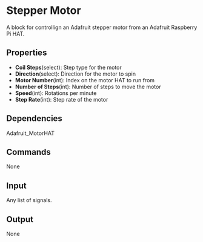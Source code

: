 # Stepper Motor

A block for controllign an Adafruit stepper motor from an Adafruit Raspberry Pi HAT.

Properties
----------
- **Coil Steps**(select): Step type for the motor
- **Direction**(select): Direction for the motor to spin
- **Motor Number**(int): Index on the motor HAT to run from
- **Number of Steps**(int): Number of steps to move the motor
- **Speed**(int): Rotations per minute
- **Step Rate**(int): Step rate of the motor

Dependencies
--------------
Adafruit_MotorHAT

Commands
---------
None

Input
--------
Any list of signals.

Output
-------
None
